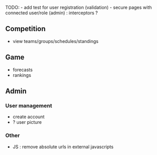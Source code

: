 
TODO:
	- add test for user registration (validation)
	- secure pages with connected user/role (admin) : interceptors ?
	
## Competition

- view teams/groups/schedules/standings

## Game

- forecasts
- rankings

## Admin

### User management
- create account
- ? user picture
	
### Other
- JS : remove absolute urls in external javascripts